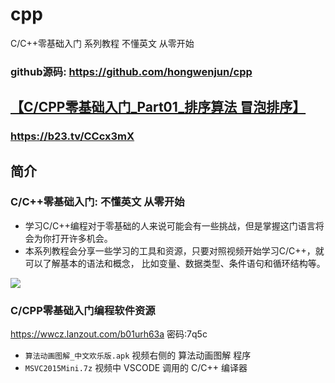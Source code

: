 # cpp
C/C++零基础入门 系列教程 不懂英文 从零开始

### github源码:  https://github.com/hongwenjun/cpp
## [【C/CPP零基础入门_Part01_排序算法 冒泡排序】](https://b23.tv/CCcx3mX)
### https://b23.tv/CCcx3mX

## 简介
### C/C++零基础入门: 不懂英文 从零开始
- 学习C/C++编程对于零基础的人来说可能会有一些挑战，但是掌握这门语言将会为你打开许多机会。
- 本系列教程会分享一些学习的工具和资源，只要对照视频开始学习C/C++，就可以了解基本的语法和概念，
比如变量、数据类型、条件语句和循环结构等。

[![](https://lyvba.com/wp-content/uploads/2023/09/C_CPP零基础入门.jpg)](https://www.bilibili.com/video/BV1D8411y7ya)

### C/CPP零基础入门编程软件资源
https://wwcz.lanzout.com/b01urh63a   密码:7q5c

- `算法动画图解_中文欢乐版.apk`  视频右侧的 算法动画图解 程序
- `MSVC2015Mini.7z`    视频中 VSCODE 调用的 C/C++ 编译器

